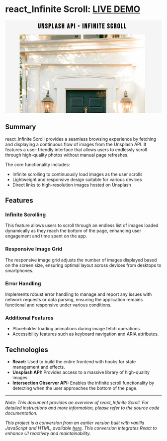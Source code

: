 # react_Infinite Scroll: [LIVE DEMO](https://shcoobz.github.io/react_infinite-scroll/)

![react_Infinite Scroll](assets/react_infinite-scroll.png)

## Summary

react_Infinite Scroll provides a seamless browsing experience by fetching and displaying a continuous flow of images from the Unsplash API. It features a user-friendly interface that allows users to endlessly scroll through high-quality photos without manual page refreshes.

The core functionality includes:

- Infinite scrolling to continuously load images as the user scrolls
- Lightweight and responsive design suitable for various devices
- Direct links to high-resolution images hosted on Unsplash

## Features

### Infinite Scrolling

This feature allows users to scroll through an endless list of images loaded dynamically as they reach the bottom of the page, enhancing user engagement and time spent on the app.

### Responsive Image Grid

The responsive image grid adjusts the number of images displayed based on the screen size, ensuring optimal layout across devices from desktops to smartphones.

### Error Handling

Implements robust error handling to manage and report any issues with network requests or data parsing, ensuring the application remains functional and responsive under various conditions.

### Additional Features

- Placeholder loading animations during image fetch operations.
- Accessibility features such as keyboard navigation and ARIA attributes.

## Technologies

- **React:** Used to build the entire frontend with hooks for state management and effects.
- **Unsplash API:** Provides access to a massive library of high-quality images.
- **Intersection Observer API:** Enables the infinite scroll functionality by detecting when the user approaches the bottom of the page.

---

_Note: This document provides an overview of react_Infinite Scroll. For detailed instructions and more information, please refer to the source code documentation._

_This project is a conversion from an earlier version built with vanilla JavaScript and HTML, available [here](https://github.com/Shcoobz/basicJS_infinite-scroll/). This conversion integrates React to enhance UI reactivity and maintainability._
